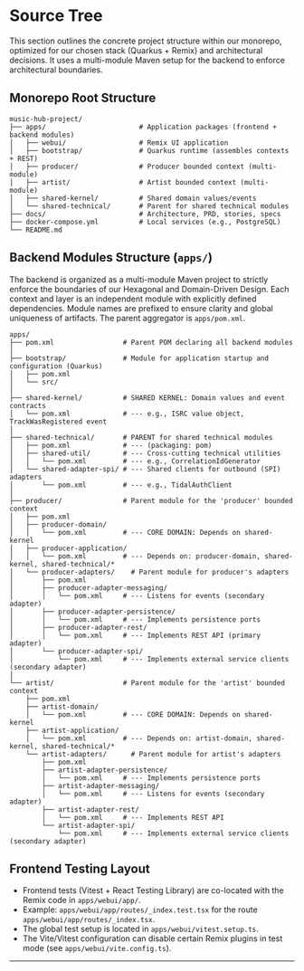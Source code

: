 # Source Tree

This section outlines the concrete project structure within our monorepo, optimized for our chosen stack (Quarkus + Remix) and architectural decisions. It uses a multi-module Maven setup for the backend to enforce architectural boundaries.

## Monorepo Root Structure

```plaintext
music-hub-project/
├── apps/                       # Application packages (frontend + backend modules)
│   ├── webui/                  # Remix UI application
│   ├── bootstrap/              # Quarkus runtime (assembles contexts + REST)
│   ├── producer/               # Producer bounded context (multi-module)
│   ├── artist/                 # Artist bounded context (multi-module)
│   ├── shared-kernel/          # Shared domain values/events
│   └── shared-technical/       # Parent for shared technical modules
├── docs/                       # Architecture, PRD, stories, specs
├── docker-compose.yml          # Local services (e.g., PostgreSQL)
└── README.md
```

## Backend Modules Structure (`apps/`)

The backend is organized as a multi-module Maven project to strictly enforce the boundaries of our Hexagonal and Domain-Driven Design. Each context and layer is an independent module with explicitly defined dependencies. Module names are prefixed to ensure clarity and global uniqueness of artifacts. The parent aggregator is `apps/pom.xml`.

```plaintext
apps/
├── pom.xml                 # Parent POM declaring all backend modules
│
├── bootstrap/              # Module for application startup and configuration (Quarkus)
│   ├── pom.xml
│   └── src/
│
├── shared-kernel/          # SHARED KERNEL: Domain values and event contracts
│   └── pom.xml             # --- e.g., ISRC value object, TrackWasRegistered event
│
├── shared-technical/       # PARENT for shared technical modules
│   ├── pom.xml             # --- (packaging: pom)
│   ├── shared-util/        # --- Cross-cutting technical utilities
│   │   └── pom.xml         # --- e.g., CorrelationIdGenerator
│   └── shared-adapter-spi/ # --- Shared clients for outbound (SPI) adapters
│       └── pom.xml         # --- e.g., TidalAuthClient
│
├── producer/               # Parent module for the 'producer' bounded context
│   ├── pom.xml
│   ├── producer-domain/
│   │   └── pom.xml         # --- CORE DOMAIN: Depends on shared-kernel
│   ├── producer-application/
│   │   └── pom.xml         # --- Depends on: producer-domain, shared-kernel, shared-technical/*
│   └── producer-adapters/    # Parent module for producer's adapters
│       ├── pom.xml
│       ├── producer-adapter-messaging/
│       │   └── pom.xml     # --- Listens for events (secondary adapter)
│       ├── producer-adapter-persistence/
│       │   └── pom.xml     # --- Implements persistence ports
│       ├── producer-adapter-rest/
│       │   └── pom.xml     # --- Implements REST API (primary adapter)
│       └── producer-adapter-spi/
│           └── pom.xml     # --- Implements external service clients (secondary adapter)
│
└── artist/                 # Parent module for the 'artist' bounded context
    ├── pom.xml
    ├── artist-domain/
    │   └── pom.xml         # --- CORE DOMAIN: Depends on shared-kernel
    ├── artist-application/
    │   └── pom.xml         # --- Depends on: artist-domain, shared-kernel, shared-technical/*
    └── artist-adapters/      # Parent module for artist's adapters
        ├── pom.xml
        ├── artist-adapter-persistence/
        │   └── pom.xml     # --- Implements persistence ports
        ├── artist-adapter-messaging/
        │   └── pom.xml     # --- Listens for events (secondary adapter)
        ├── artist-adapter-rest/
        │   └── pom.xml     # --- Implements REST API
        └── artist-adapter-spi/
            └── pom.xml     # --- Implements external service clients (secondary adapter)
```

## Frontend Testing Layout

- Frontend tests (Vitest + React Testing Library) are co-located with the Remix code in `apps/webui/app/`.
- Example: `apps/webui/app/routes/_index.test.tsx` for the route `apps/webui/app/routes/_index.tsx`.
- The global test setup is located in `apps/webui/vitest.setup.ts`.
- The Vite/Vitest configuration can disable certain Remix plugins in test mode (see `apps/webui/vite.config.ts`).

-----
